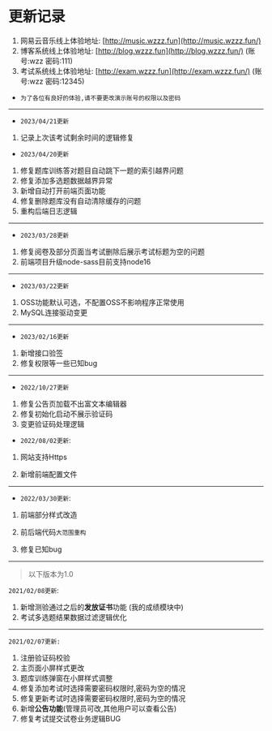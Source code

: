 # 更新记录

1. 网易云音乐线上体验地址: [http://music.wzzz.fun](http://music.wzzz.fun/)
2. 博客系统线上体验地址: [http://blog.wzzz.fun](http://blog.wzzz.fun/)   (账号:wzz 密码:111)
3. 考试系统线上体验地址: [http://exam.wzzz.fun](http://exam.wzzz.fun/)  (账号:wzz 密码:12345)

- `为了各位有良好的体验,请不要更改演示账号的权限以及密码`
---
- `2023/04/21更新`
1. 记录上次该考试剩余时间的逻辑修复
- `2023/04/20更新`
1. 修复题库训练答对题目自动跳下一题的索引越界问题
2. 修复添加多选题数据越界异常
3. 新增自动打开前端页面功能
4. 修复删除题库没有自动清除缓存的问题
5. 重构后端日志逻辑
---
- `2023/03/28更新`
1. 修复阅卷及部分页面当考试删除后展示考试标题为空的问题
2. 前端项目升级node-sass目前支持node16
---
- `2023/03/22更新`
1. OSS功能默认可选，不配置OSS不影响程序正常使用
2. MySQL连接驱动变更
---

- `2023/02/16更新`

1. 新增接口验签
2. 修复权限等一些已知bug

---
- `2022/10/27更新`
1. 修复公告页加载不出富文本编辑器
2. 修复初始化启动不展示验证码
3. 变更验证码处理逻辑
- `2022/08/02更新`:

1. 网站支持Https

2. 新增前端配置文件

---

- `2022/03/30更新`:

1. 前端部分样式改造

2. 前后端代码`大范围重构`

3. 修复已知bug

------

> 以下版本为1.0

`2021/02/08更新`:

1. 新增测验通过之后的**发放证书**功能 (我的成绩模块中)
2. 考试多选题结果数据过滤逻辑优化

------

`2021/02/07更新:`

1. 注册验证码校验
2. 主页面小屏样式更改
3. 题库训练弹窗在小屏样式调整
4. 修复添加考试时选择需要密码权限时,密码为空的情况
5. 修复更新考试时选择需要密码权限时,密码为空的情况
6. 新增**公告功能**(管理员可改,其他用户可以查看公告)
7. 修复考试提交试卷业务逻辑BUG

